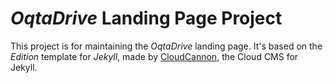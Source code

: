 # *OqtaDrive* Landing Page Project

This project is for maintaining the *OqtaDrive* landing page. It's based on the *Edition* template for *Jekyll*, made by [CloudCannon](http://cloudcannon.com/), the Cloud CMS for Jekyll.
